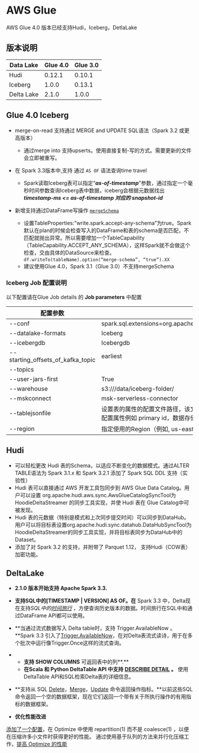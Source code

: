 # AWS Glue 



AWS Glue 4.0 版本已经支持Hudi，Iceberg，DetlaLake

## **版本说明**

| Data Lake  | Glue 4.0 | Glue 3.0 |
| ---------- | -------- | -------- |
| Hudi       | 0.12.1   | 0.10.1   |
| Iceberg    | 1.0.0    | 0.13.1   |
| Delta Lake | 2.1.0    | 1.0.0    |



## Glue 4.0 Iceberg

- merge-on-read 支持通过 MERGE and UPDATE SQL语法（Spark 3.2 或更高版本）
  - 通过merge into 支持upserts。使用直接复制-写的方式。需要更新的文件会立即被重写。

- 在 Spark 3.3版本中,支持 通过 `AS OF` 语法查询time travel
  - Spark读取Iceberg表可以指定“***as-of-timestamp***”参数，通过指定一个毫秒时间参数查询Iceberg表中数据，iceberg会根据元数据找出***timestamp-ms <= as-of-timestamp 对应的 snapshot-id***

- 新增支持通过DataFrame写操作 [`mergeSchema`](https://github.com/apache/iceberg/pull/4154)
  - 设置TableProperties:”write.spark.accept-any-schema”为true。Spark默认在plan的时候会检查写入的DataFrame和表的schema是否匹配，不匹配就抛出异常。所以需要增加一个TableCapability（TableCapability.ACCEPT_ANY_SCHEMA），这样Spark就不会做这个检查，交由具体的DataSource来检查。`df.writeTo(tableName).option(“merge-schema”, “true”).XX`
  - 建议使用Glue 4.0，Spark 3.1（Glue 3.0）不支持mergeSchema




### Iceberg Job 配置说明

以下配置请在Glue Job details 的 **Job parameters** 中配置

| 配置参数                          | 配置说明                                                     |      |
| --------------------------------- | ------------------------------------------------------------ | ---- |
| --conf                            | spark.sql.extensions=org.apache.iceberg.spark.extensions.IcebergSparkSessionExtensions |      |
| --datalake-formats                | Iceberg                                                      |      |
| --icebergdb                       | Icebergdb                                                    |      |
| --starting_offsets_of_kafka_topic | earliest                                                     |      |
| --topics                          |                                                              |      |
| --user-jars-first                 | True                                                         |      |
| --warehouse                       | s3://<s3bucket>/data/iceberg-folder/                         |      |
| --mskconnect                      | msk-serverless-connector                                     |      |
| --tablejsonfile                   | 设置表的属性的配置文件路径，该文件存放在S3的指定目录。例：s3//<s3bucket>/config/table.json<br />配置属性例如 primary id，数据存储的类型（COW or MOR），使用Iceberg表的版本（V1/V2） |      |
| --region                          | 指定使用的Region（例如, us-east-1）                          |      |



## Hudi

- 可以轻松更改 Hudi 表的Schema，以适应不断变化的数据模式。通过ALTER TABLE语法为 Spark 3.1.x 和 Spark 3.2.1 添加了 Spark SQL DDL 支持（实验性）
- Hudi 表可以直接通过 AWS 开发工具包同步到 AWS Glue Data Catalog。用户可以设置 org.apache.hudi.aws.sync.AwsGlueCatalogSyncTool为HoodieDeltaStreamer 的同步工具实现，并使 Hudi 表在 Glue Catalog中可被发现。
- Hudi 表的元数据（特别是模式和上次同步提交时间）可以同步到DataHub。用户可以将目标表设置org.apache.hudi.sync.datahub.DataHubSyncTool为HoodieDeltaStreamer的同步工具实现，并将目标表同步为DataHub中的Dataset。
- 添加了对 Spark 3.2 的支持，并附带了 Parquet 1.12， 支持Hudi（COW表）加密功能。

## DeltaLake

- **2.1.0 版本开始支持 Apache Spark 3.3.**
- **支持SQL中的[TIMESTAMP | VERSION] AS OF。在** Spark 3.3 中，Delta现在支持*SQL中的[时间旅行](https://docs.delta.io/2.1.0/delta-batch.html#query-an-older-snapshot-of-a-table-time-travel)* ，方便查询历史版本的数据。时间旅行在SQL中和通过DataFrame API都可以使用。
- **当通过流式数据写入 Delta table时，支持 Trigger.AvailableNow 。**Spark 3.3 引入了[Trigger.AvailableNow](https://issues.apache.org/jira/browse/SPARK-36533)，在对Delta表流式读诗，用于在多个批次中运行像Trigger.Once这样的流式查询。

- - **支持 SHOW COLUMNS** 可返回表中的列**.**
  - **在Scala 和 Python DeltaTable API 中支持** [**DESCRIBE DETAIL**](https://docs.delta.io/2.1.0/delta-utility.html#retrieve-delta-table-details) **。** 使用DeltaTable API和SQL检索Delta表的详细信息。

- **支持从 SQL [Delete](https://github.com/delta-io/delta/pull/1328)，[Merge](https://github.com/delta-io/delta/pull/1327)，[Update](https://github.com/delta-io/delta/pull/1331) 命令返回操作指标。**以前这些SQL命令返回一个空的数据框架，现在它们返回一个带有关于所执行操作的有用指标的数据框架。
- **优化性能改进**

[添加了一个配置](https://docs.delta.io/2.1.0/optimizations-oss.html#compaction-bin-packing)，在 Optimize 中使用 repartition(1) 而不是 coalesce(1) ，以便在压缩许多小文件时获得更好的性能。
通过使用基于队列的方法来并行化压缩工作，[提高 Optimize 的性能](https://github.com/delta-io/delta/pull/1315)